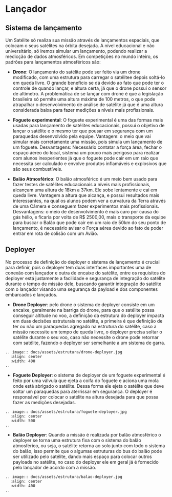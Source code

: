 # Lançador

## Sistema de lançamento

Um Satélite só realiza sua missão através de lançamentos espaciais, que colocam o seus satélites na órbita desejada. A nível educacional e não universitário, só iremos simular um lançamento, podendo realizar a medicção de dados atmosféricos. Em competições no mundo inteiro, os padrões para lançamentos atmosféricos são:

- **Drone**: O lançamento do satélite pode ser feito via um drone modificado, com uma estrutura para carregar o satélitee depois soltá-lo em queda livre. O grande benefício se dá devido ao fato que pode ter o controle de quando lançar, e altura certa, já que o drone possui o sensor de altímetro. A problemática de se lançar com drone é que a legislação brasileira só permite uma altura máxima de 100 metros, o que pode atrapalhar o desenvolvimento de análise de satélite já que é uma altura considerada baixa para fazer medições a níveis mais profissionais. 

- **Foguete experimental**: O foguete experimental é uma das formas mais usadas para lançamento de satélites educacionais, possui o objetivo de lançar o satélite e o mesmo ter que pousar em segurança com um paraquedas desenvolvido pela equipe. Vantagem: o meio que vai simular mais corretamente uma missão, pois simula um lançamento de um foguete. Desvantagens: Necessário contatar a força área, fechar o espaço áereo do local, sistema um pouco mais perigoso para realizar com alunos inexperientes já que o foguete pode cair em um raio que necessita ser calculado e envolve produtos inflamáveis e explosivos que são seus combustíveis.

- **Balão Atmosférico**: O balão atmosférico é um meio bem usado para fazer testes de satélites educacionais a níveis mais profissionais, alcançam uma altura de 18km a 37km. Ele sobe lentamente e cai em queda livre. Vantagem a altura que alcança, e possui resultados mais interessantes, na qual os alunos podem ver a curvatura da Terra através de uma Câmera e conseguem fazer experimentos mais profissionais. Desvantagens: o meio de desenvolvimento é mais caro por causa do gás hélio, e ficaria por volta de R$ 2500,00, mais o transporte da equipe para buscar o Balão que pode cair em um raio de 50km do seu ponto de lançamento, é necessário avisar o Força aérea devido ao fato de poder entrar em rota de colisão com um Avião.

## Deployer
No processo de definição do deployer o sistema de lançamento é crucial para definir, pois o deployer tem duas interfaces importantes uma de conexão com lançador e outra de encaixe do satélite, entre os requisitos do deployer está justamente a facilidade e segurança de integração do satélite durante o tempo de missão dele, buscando garantir integração do satélite com o lançador visando uma segurança da payload e dos componentes embarcados e lançados. 

- **Drone Deployer**: pelo drone o sistema de deployer consiste em um encaixe, geralmente na barriga do drone, para que o satélite possa conseguir altitude no voo, a definição da estrutura do deployer impacta em duas decisões estruturais no satélite, a primeira é que definição de ter ou não um paraquedas agregado na estrutura do satélite, caso a missão necessite um tempo de queda livre, o deployer precisa soltar o satélite durante o seu voo, caso não necessite o drone pode retornar com satélite, fazendo o deployer ser semelhante a um sistema de garra. 

```eval_rst
.. image:: docs/assets/estrutura/drone-deployer.jpg
  :align: center
  :width: 400
..
```

- **Foguete Deployer**: o sistema de deployer de um foguete experimental é feito por uma válvula que ejeta a coifa do foguete e aciona uma mola onde está abrigado o satélite. Dessa forma ele ejeta o satélite que deve soltar um paraquedas para aterrissar em segurança. O deployer é responsável por colocar o satélite na altura desejada para que possa fazer as medições desejadas.


```eval_rst
.. image:: docs/assets/estrutura/foguete-deployer.jpg
  :align: center
  :width: 500
..
```

- **Balão Deployer**: Quando a missão é realizada por balão atmosférico o deployer se torna uma estrutura fixa com o sistema do balão atmosférico, ou seja, o satélite retorna ao solo junto com todo o sistema do balão, isso permite que o algumas estruturas do bus do balão pode ser utilizado pelo satélite, dando mais espaço para colocar outros payloads no satélite, no caso do deployer ele em geral já é fornecido pelo lançador de acordo com a missão.


```eval_rst
.. image:: docs/assets/estrutura/balao-deployer.jpg
  :align: center
  :width: 400
..
```
